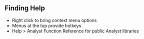 ## Finding Help

- Right click to bring context menu options
- Menus at the top provide hotkeys
- Help > Analyst Function Reference for public Analyst libraries
